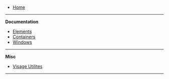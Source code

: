 -    [Home](README)

---

**Documentation**

-    [Elements](Elements)
-    [Containers](Containers)
-    [Windows](Windows)

---

**Misc**

-    [Visage Utilites](Visage-Utilites)

---

